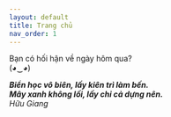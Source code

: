 ```yaml
---
layout: default
title: Trang chủ
nav_order: 1
---
```

  
Bạn có hối hận về ngày hôm qua?  
(◕‿◕)  
  
  
  
***Biển học vô biên, lấy kiên trì làm bến.***  
***Mây xanh không lối, lấy chỉ cả dựng nên.***  
                                    *Hữu Giang*




